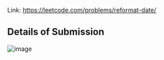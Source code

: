 Link: https://leetcode.com/problems/reformat-date/
## Details of Submission
![image](https://github.com/mgalang229/LeetCode-Reformat-Date/assets/51401355/7445a03e-5a13-4e2d-9373-03793695b919)
